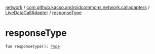 [network](../../index.md) / [com.github.kacso.androidcommons.network.calladapters](../index.md) / [LiveDataCallAdapter](index.md) / [responseType](./response-type.md)

# responseType

`fun responseType(): `[`Type`](http://docs.oracle.com/javase/8/docs/api/java/lang/reflect/Type.html)